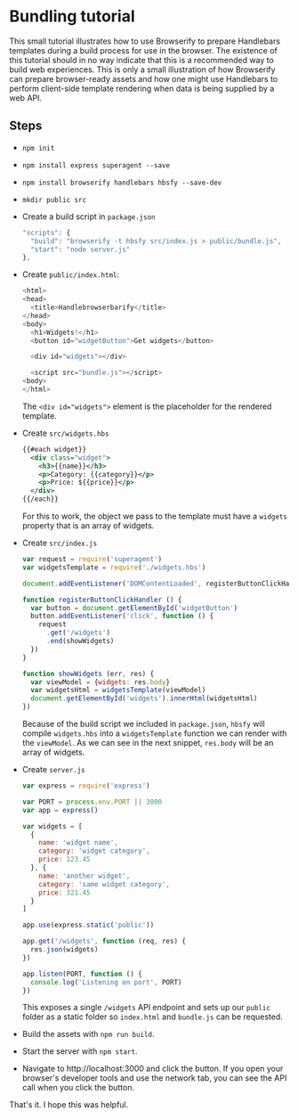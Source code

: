 # Bundling tutorial

This small tutorial illustrates how to use Browserify to prepare Handlebars templates during a build process for use in the browser. The existence of this tutorial should in no way indicate that this is a recommended way to build web experiences. This is only a small illustration of how Browserify can prepare browser-ready assets and how one might use Handlebars to perform client-side template rendering when data is being supplied by a web API.

## Steps

* `npm init`
* `npm install express superagent --save`
* `npm install browserify handlebars hbsfy --save-dev`
* `mkdir public src`
* Create a build script in `package.json`

  ```js
  "scripts": {
    "build": "browserify -t hbsfy src/index.js > public/bundle.js",
    "start": "node server.js"
  },
  ```

* Create `public/index.html`:

  ```js
  <html>
  <head>
    <title>Handlebrowserbarify</title>
  </head>
  <body>
    <h1>Widgets!</h1>
    <button id="widgetButton">Get widgets</button>

    <div id="widgets"></div>

    <script src="bundle.js"></script>
  <body>
  </html>
  ```

  The `<div id="widgets">` element is the placeholder for the rendered template.

* Create `src/widgets.hbs`

  ```xml
  {{#each widget}}
    <div class="widget">
      <h3>{{name}}</h3>
      <p>Category: {{category}}</p>
      <p>Price: ${{price}}</p>
    </div>
  {{/each}}
  ```

  For this to work, the object we pass to the template must have a `widgets` property that is an array of widgets.

* Create `src/index.js`

  ```js
  var request = require('superagent')
  var widgetsTemplate = require('./widgets.hbs')

  document.addEventListener('DOMContentLoaded', registerButtonClickHandler)

  function registerButtonClickHandler () {
    var button = document.getElementById('widgetButton')
    button.addEventListener('click', function () {
      request
        .get('/widgets')
        .end(showWidgets)
    })
  }

  function showWidgets (err, res) {
    var viewModel = {widgets: res.body}
    var widgetsHtml = widgetsTemplate(viewModel)
    document.getElementById('widgets').innerHtml(widgetsHtml)
  })
  ```

  Because of the build script we included in `package.json`, `hbsfy` will compile `widgets.hbs` into a `widgetsTemplate` function we can render with the `viewModel`. As we can see in the next snippet, `res.body` will be an array of widgets.

* Create `server.js`

  ```js
  var express = require('express')

  var PORT = process.env.PORT || 3000
  var app = express()

  var widgets = [
    {
      name: 'widget name',
      category: 'widget category',
      price: 123.45
    }, {
      name: 'another widget',
      category: 'same widget category',
      price: 321.45
    }
  ]

  app.use(express.static('public'))

  app.get('/widgets', function (req, res) {
    res.json(widgets)
  })

  app.listen(PORT, function () {
    console.log('Listening on port', PORT)
  })
  ```

  This exposes a single `/widgets` API endpoint and sets up our `public` folder as a static folder so `index.html` and `bundle.js` can be requested.

* Build the assets with `npm run build`.

* Start the server with `npm start`.

* Navigate to http://localhost:3000 and click the button. If you open your browser's developer tools and use the network tab, you can see the API call when you click the button.

That's it. I hope this was helpful.
